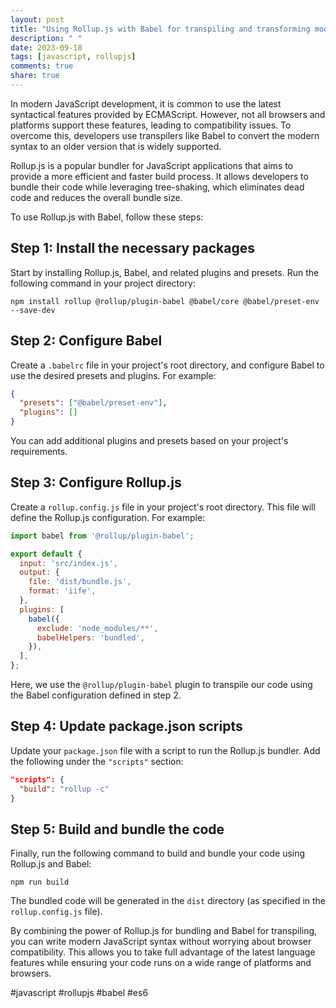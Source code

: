 ```yaml
---
layout: post
title: "Using Rollup.js with Babel for transpiling and transforming modern JavaScript syntax"
description: " "
date: 2023-09-18
tags: [javascript, rollupjs]
comments: true
share: true
---
```


In modern JavaScript development, it is common to use the latest syntactical features provided by ECMAScript. However, not all browsers and platforms support these features, leading to compatibility issues. To overcome this, developers use transpilers like Babel to convert the modern syntax to an older version that is widely supported.

Rollup.js is a popular bundler for JavaScript applications that aims to provide a more efficient and faster build process. It allows developers to bundle their code while leveraging tree-shaking, which eliminates dead code and reduces the overall bundle size.

To use Rollup.js with Babel, follow these steps:

## Step 1: Install the necessary packages

Start by installing Rollup.js, Babel, and related plugins and presets. Run the following command in your project directory:

```shell
npm install rollup @rollup/plugin-babel @babel/core @babel/preset-env --save-dev
```

## Step 2: Configure Babel

Create a `.babelrc` file in your project's root directory, and configure Babel to use the desired presets and plugins. For example:

```json
{
  "presets": ["@babel/preset-env"],
  "plugins": []
}
```

You can add additional plugins and presets based on your project's requirements.

## Step 3: Configure Rollup.js

Create a `rollup.config.js` file in your project's root directory. This file will define the Rollup.js configuration. For example:

```javascript
import babel from '@rollup/plugin-babel';

export default {
  input: 'src/index.js',
  output: {
    file: 'dist/bundle.js',
    format: 'iife',
  },
  plugins: [
    babel({
      exclude: 'node_modules/**',
      babelHelpers: 'bundled',
    }),
  ],
};
```

Here, we use the `@rollup/plugin-babel` plugin to transpile our code using the Babel configuration defined in step 2.

## Step 4: Update package.json scripts

Update your `package.json` file with a script to run the Rollup.js bundler. Add the following under the `"scripts"` section:

```json
"scripts": {
  "build": "rollup -c"
}
```

## Step 5: Build and bundle the code

Finally, run the following command to build and bundle your code using Rollup.js and Babel:

```shell
npm run build
```

The bundled code will be generated in the `dist` directory (as specified in the `rollup.config.js` file).

By combining the power of Rollup.js for bundling and Babel for transpiling, you can write modern JavaScript syntax without worrying about browser compatibility. This allows you to take full advantage of the latest language features while ensuring your code runs on a wide range of platforms and browsers.

#javascript #rollupjs #babel #es6